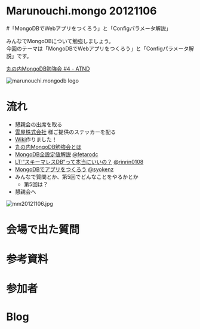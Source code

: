 Marunouchi.mongo 20121106
=================
#「MongoDBでWebアプリをつくろう」と「Configパラメータ解説」

みんなでMongoDBについて勉強しましょう。  
今回のテーマは「MongoDBでWebアプリをつくろう」と「Configパラメータ解説」です。

[丸の内MongoDB勉強会 #4 - ATND](http://atnd.org/events/xxxx)

![marunouchi.mongodb logo](http://www.fedc.biz/~fujisaki/img/mongodb_logo.png)


# 流れ
* 懇親会の出席を取る
* [雲屋株式会社](http://kumoya.com/) 様ご提供のステッカーを配る
* [Wiki](https://github.com/syokenz/marunouchi-mongodb/wiki)作りました！
* [丸の内MongoDB勉強会とは](http://syokenz.github.com/slides/mongonouchi/)
* [MongoDB全設定値解説](https://github.com/syokenz/marunouchi-mongodb/tree/master/20121106/fetarodc) [@fetarodc](http://twitter.com/fetarodc)
* [LT:”スキーマレスDB”って本当にいいの？](https://github.com/rinrin0108/MongoDB) [@rinrin0108](https://twitter.com/rinrin0108)
* [MongoDBでアプリをつくろう](https://github.com/syokenz/marunouchi-mongodb/tree/master/20121106/syokenz) [@syokenz](http://twitter.com/syokenz)
* みんなで質問とか、第5回でどんなことをやるかとか
  * 第5回は？
* 懇親会へ

![mm20121106.jpg](http://syokenz.github.com/marunouchi-mongodb/images/mm20121106.jpg)

# 会場で出た質問


# 参考資料


# 参加者


# Blog

